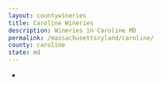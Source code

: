 ```yaml
---
layout: countywineries
title: Caroline Wineries
description: Wineries in Caroline MD
permalink: /massachusettsryland/caroline/
county: caroline
state: md
---
```

-
